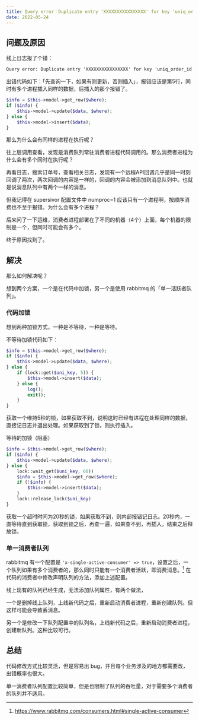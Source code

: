 ```yaml
---
title: Query error：Duplicate entry 'XXXXXXXXXXXXXXXX' for key 'uniq_order_id'
date: 2022-05-24
---
```


## 问题及原因

线上日志报了个错：

``` txt
Query error: Duplicate entry 'XXXXXXXXXXXXXXXX' for key 'uniq_order_id' - Invalid query: INSERT INTO `xxx_result` (`sign`, `expire_at`, `order_id`) VALUES ('VNEZvnetZ0cib84s1Io206rp9vuF1keXGsTKoDeEtPw6oLpmnSfi/KNlYkq+EfpV', '2025-05-23 08:12:29', 'XXXXXXXXXXXXXXXX')
```

出错代码如下：「先查询一下，如果有则更新，否则插入」，报错应该是第5行，同时有多个进程插入同样的数据，后插入的那个报错了。

``` php
$info = $this->model->get_row($where);
if ($info) {
    $this->model->update($data, $where);
} else {
	$this->model->insert($data);
}
```

那么为什么会有同样的进程在执行呢？

往上层调用查看，发现是消费队列常驻消费者进程代码调用的。那么消费者进程为什么会有多个同时在执行呢？

再看日志，搜索订单号，查看相关日志，发现有一个远程API回调几乎是同一时刻回调了两次，两次回调的内容是一样的，回调的内容会被添加到消息队列中。也就是说消息队列中有两个一样的消息。

但我记得在 supersivor 配置文件中 numproc=1 应该只有一个进程啊，按顺序消费也不至于报错。为什么会有多个进程？

后来问了一下运维，消费者进程部署在了不同的机器（4个）上面，每个机器的限制是一个，但同时可能会有多个。

终于原因找到了。

## 解决

那么如何解决呢？

想到两个方案，一个是在代码中加锁，另一个是使用 rabbitmq 的「单一活跃者队列」。

### 代码加锁

想到两种加锁方式，一种是不等待，一种是等待。

不等待加锁代码如下：

``` php
$info = $this->model->get_row($where);
if ($info) {
    $this->model->update($data, $where);
} else {
	if (lock::get($uni_key, 5)) {
		$this->model->insert($data);
	} else {
		log();
		exit();
	}
}
```

获取一个维持5秒的锁，如果获取不到，说明这时已经有进程在处理同样的数据，直接记日志并退出处理。如果获取到了锁，则执行插入。

等待的加锁（阻塞）

``` php
$info = $this->model->get_row($where);
if ($info) {
    $this->model->update($data, $where);
} else {
    lock::wait_get($uni_key, 60))
    $info = $this->model->get_row($where);
    if (!$info) {
        $this->model->insert($data);
    }
    lock::release_lock($uni_key)
}
```

获取一个超时时间为20秒的锁，如果获取不到，则内部报错记日志。20秒内，一直等待直到获取锁，获取到锁之后，再查一遍，如果查不到，再插入，结束之后释放锁。

### 单一消费者队列

rabbitmq 有一个配置是 `'x-single-active-consumer' => true`，设置之后，一个队列如果有多个消费者的，那么同时只能有一个消费者活跃，即消费消息。[^1] 在代码的消费者中修改声明队列的方法，添加上述配置。

[^1]: https://www.rabbitmq.com/consumers.html#single-active-consumer

线上现有的队列已经生成，无法添加队列属性，有两个做法，

一个是删掉线上队列，上线新代码之后，重新启动消费者进程，重新创建队列。但这样可能会导致丢消息。

另一个是修改一下队列配置中的队列名，上线新代码之后，重新启动消费者进程，创建新队列。这种比较可行。

## 总结

代码修改方式比较灵活，但是容易出 bug，并且每个业务涉及的地方都需要改，出错概率也很大。

单一消费者队列配置比较简单，但是也限制了队列的吞吐量，对于需要多个消费者的队列并不适用。